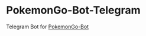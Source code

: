 # PokemonGo-Bot-Telegram
Telegram Bot for [PokemonGo-Bot](https://github.com/PokemonGoF/PokemonGo-Bot)
